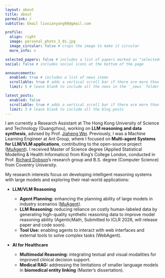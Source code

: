 ```yaml
---
layout: about
title: about
permalink: /
subtitle: Email liuxianyang98@gmail.com

profile:
  align: right
  image: personal_photo_3_01.jpg
  image_circular: false # crops the image to make it circular
  more_info: >

selected_papers: false # includes a list of papers marked as "selected={true}"
social: false # includes social icons at the bottom of the page

announcements:
  enabled: true # includes a list of news items
  scrollable: true # adds a vertical scroll bar if there are more than 3 news items
  limit: 5 # leave blank to include all the news in the `_news` folder

latest_posts:
  enabled: false
  scrollable: true # adds a vertical scroll bar if there are more than 3 new posts items
  limit: 3 # leave blank to include all the blog posts
---
```


I am currently a Research Assistant at The Hong Kong University of Science and Technology (Guangzhou), working on **LLM reasoning and data synthesis**, advised by Prof. [Jiaheng Wei](https://sites.google.com/ucsc.edu/jiahengwei). Previously, I was a Machine Learning Engineer at Ant Group, where I focused on **Multi-agent Systems for LLM/VLM applications**, contributing to the open-source project ([MuAgent](https://github.com/codefuse-ai/CodeFuse-muAgent/tree/main)). I received Master of Science degree (Applied Statistical Modelling & Health Informatics) from King’s College London, conducted in Prof. [Richard Dobson](https://www.kcl.ac.uk/people/richard-dobson)’s research group and B.S. degree (Computer Science) from Coventry University.

My research interests focus on developing intelligent reasoning systems with large models and exploring their real-world applications:

- **LLM/VLM Reasoning**  
  - **Agent Planning:** enhancing the planning ability of large models in industry scenarios ([MuAgent](https://github.com/codefuse-ai/CodeFuse-muAgent/tree/main)).  
  - **LLM Reasoning:** reducing reliance on costly human-labeled data by generating high-quality synthetic reasoning data to improve model reasoning ability (AgenticMath, Submitted to ICLR 2026, will release paper and code soon).  
  - **Tool Use:** enabling agents to interact with web interfaces and external tools to solve complex tasks (WebAgent).  

- **AI for Healthcare**  
  - **Multimodal Reasoning:** integrating textual and visual modalities for improved clinical decision support.  
  - **Medical RAG:** addressing the limitations of smaller language models in **biomedical entity linking** (Master’s dissertation).


